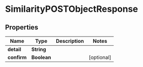 

# SimilarityPOSTObjectResponse

## Properties

Name | Type | Description | Notes
------------ | ------------- | ------------- | -------------
**detail** | **String** |  | 
**confirm** | **Boolean** |  |  [optional]



